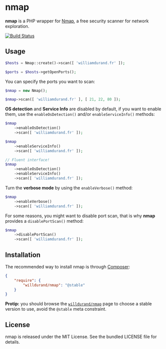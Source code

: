 nmap
====

**nmap** is a PHP wrapper for [Nmap](http://nmap.org/), a free security scanner
for network exploration.

[![Build
Status](https://travis-ci.org/willdurand/nmap.png?branch=master)](https://travis-ci.org/willdurand/nmap)


Usage
-----

```php
$hosts = Nmap::create()->scan([ 'williamdurand.fr' ]);

$ports = $hosts->getOpenPorts();
```

You can specify the ports you want to scan:

``` php
$nmap = new Nmap();

$nmap->scan([ 'williamdurand.fr' ], [ 21, 22, 80 ]);
```

**OS detection** and **Service Info** are disabled by default, if you want to
enable them, use the `enableOsDetection()` and/or `enableServiceInfo()` methods:

``` php
$nmap
    ->enableOsDetection()
    ->scan([ 'williamdurand.fr' ]);

$nmap
    ->enableServiceInfo()
    ->scan([ 'williamdurand.fr' ]);

// Fluent interface!
$nmap
    ->enableOsDetection()
    ->enableServiceInfo()
    ->scan([ 'williamdurand.fr' ]);
```

Turn the **verbose mode** by using the `enableVerbose()` method:

``` php
$nmap
    ->enableVerbose()
    ->scan([ 'williamdurand.fr' ]);
```

For some reasons, you might want to disable port scan, that is why **nmap**
provides a `disablePortScan()` method:

``` php
$nmap
    ->disablePortScan()
    ->scan([ 'williamdurand.fr' ]);
```


Installation
------------

The recommended way to install nmap is through
[Composer](http://getcomposer.org/):

``` json
{
    "require": {
        "willdurand/nmap": "@stable"
    }
}
```


**Protip:** you should browse the
[`willdurand/nmap`](https://packagist.org/packages/willdurand/nmap)
page to choose a stable version to use, avoid the `@stable` meta constraint.


License
-------

nmap is released under the MIT License. See the bundled LICENSE file for
details.
